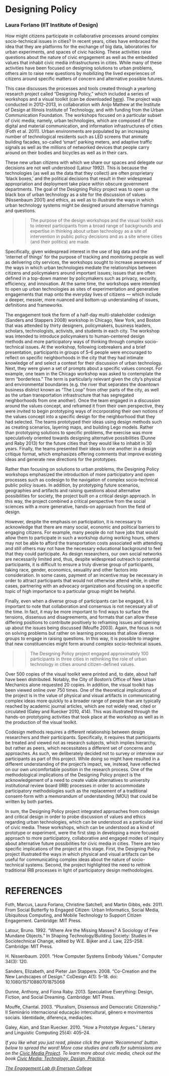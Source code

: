 # Designing Policy

### Laura Forlano (IIT Institute of Design)

How might citizens participate in collaborative processes around complex socio-technical issues in cities? In recent years, cities have embraced the idea that they are platforms for the exchange of big data, laboratories for urban experiments, and spaces of civic hacking. These activities raise questions about the nature of civic engagement as well as the embedded values that inhabit civic media infrastructures in cities. While many of these activities have been focused on designing solutions to urban problems, others aim to raise new questions by mobilizing the lived experiences of citizens around specific matters of concern and alternative possible futures.

This case discusses the processes and tools created through a yearlong research project called “Designing Policy,” which included a series of workshops and a visual toolkit (can be downloaded [here](http://designingpolicytoolkit.org/)). The project wajs conducted in 2012–2013, in collaboration with Anijo Mathew at the Institute of Design at Illinois Institute of Technology, and with funding from the Urban Communication Foundation. The workshops focused on a particular subset of civic media; namely, urban technologies, which are composed of the digital and material communication, and information infrastructures of cities (Foth et al. 2011). Urban environments are populated by an increasing number of technological residents such as LED screens that animate building facades, so-called ‘smart’ parking meters, and adaptive traffic signals as well as the millions of networked devices that people carry around on their bodies and bicycles as well as in their cars.

These new urban citizens with which we share our spaces and delegate our decisions are not well understood (Latour 1992). This is because the technologies (as well as the data that they collect) are often proprietary ‘black boxes,’ and the political decisions that result in their widespread appropriation and deployment take place within obscure government departments. The goal of the Designing Policy project was to open up the black box of urban technology as a site for the discussion of values (Nissenbaum 2001) and ethics, as well as to illustrate the ways in which urban technology systems might be designed around alternative framings and questions.

> > The purpose of the design workshops and the visual toolkit was to interest participants from a broad range of backgrounds and expertise in thinking about urban technology as a site of intervention in public policy decisions and as a site where cities (and their politics) are made.

Specifically, given widespread interest in the use of big data and the ‘internet of things’ for the purpose of tracking and monitoring people as well as delivering city services, the workshops sought to increase awareness of the ways in which urban technologies mediate the relationships between citizens and policymakers around important issues; issues that are often defined in a top-down manner by policymakers such as privacy, security, efficiency, and innovation. At the same time, the workshops were intended to open up urban technologies as sites of experimentation and generative engagements that map onto the everyday lives of citizens — which include a deeper, messier, more nuanced and bottom-up understanding of issues, definitions and frameworks.

The engagement took the form of a half-day multi-stakeholder codesign (Sanders and Stappers 2008) workshop in Chicago, New York, and Boston that was attended by thirty designers, policymakers, business leaders, scholars, technologists, activists, and students in each city. The workshop was intended to introduce policymakers to human-centered design methods and more participatory ways of thinking through complex socio-technical issues. At the workshop, following icebreakers and a brief presentation, participants in groups of 5–6 people were encouraged to reflect on specific neighborhoods in the city that they had intimate knowledge of and select a context for their discussion of urban technology. Next, they were given a set of prompts about a specific values concept. For example, one team in the Chicago workshop was asked to contemplate the term “borderless.” The term is particularly relevant given the city’s physical and environmental boundaries (e.g. the river that separates the downtown business district known as “The Loop” from other parts of the city, as well as the urban transportation infrastructure that has segregated neighborhoods from one another). Once the team engaged in a discussion around the values concept, and reframed it from their own perspective, they were invited to begin prototyping ways of incorporating their own notions of the values concept into a specific design for the neighborhood that they had selected. The teams prototyped their ideas using design methods such as creating scenarios, layering maps, and building Lego models. Rather than prototyping solutions to specific problems, the exercise was more speculatively oriented towards designing alternative possibilities (Dunne and Raby 2013) for the future cities that they would like to inhabit in 30 years. Finally, the teams presented their ideas to one another in a design critique format, which emphasizes offering comments that improve existing ideas and generate new directions for the prototypes.

Rather than focusing on solutions to urban problems, the Designing Policy workshops emphasized the introduction of more participatory and open processes such as codesign to the navigation of complex socio-technical public policy issues. In addition, by prototyping future scenarios, geographies and artifacts and raising questions about alternative possibilities for society, the project built on a critical design approach. In this way, the project combined a critical perspective from the social sciences with a more generative, hands-on approach from the field of design.

However, despite the emphasis on participation, it is necessary to acknowledge that there are many social, economic and political barriers to engaging citizens. For example, many people do not have jobs that would allow them to participate in such a workshop during working hours, others may not be able to afford the transportation costs associated with attending and still others may not have the necessary educational background to feel that they could participate. As design researchers, our own social networks are necessarily limited and, thus, despite widespread outreach to potential participants, it is difficult to ensure a truly diverse group of participants, taking race, gender, economics, sexuality and other factors into consideration. In some cases, payment of an incentive may be necessary in order to attract participants that would not otherwise attend while, in other cases, partnering with an advocacy organization and focusing on a specific topic of high importance to a particular group might be helpful.

Finally, even when a diverse group of participants can be engaged, it is important to note that collaboration and consensus is not necessary all of the time. In fact, it may be more important to find ways to surface the tensions, dissensus and disagreements, and formats that can allow these differing positions to contribute positively to reframing issues and opening up about the issues being discussed (Mouffe 2003). Again, the focus is not on solving problems but rather on learning processes that allow diverse groups to engage in raising questions. In this way, it is possible to imagine that new constituencies might form around complex socio-technical issues.

> > The Designing Policy project engaged approximately 100 participants in three cities in rethinking the role of urban technology in cities around citizen-defined values.

Over 500 copies of the visual toolkit were printed and, to date, about half have been distributed. Notably, the City of Boston’s Office of New Urban Mechanics alone requested 20 copies. In addition, the visual toolkit has been viewed online over 750 times. One of the theoretical implications of the project is in the value of physical and visual artifacts in communicating complex ideas more quickly to a broader range of people than are typically reached by academic journal articles, which are not widely read, cited or circulated (Galey and Ruecker 2010, 414). This was illustrated through the hands-on prototyping activities that took place at the workshop as well as in the production of the visual toolkit.

Codesign methods requires a different relationship between design researchers and their participants. Specifically, it requires that participants be treated and viewed not as research subjects, which implies hierarchy, but rather as peers, which necessitates a different set of concerns and approaches. As such, we deliberately decided not to survey or interview our participants as part of this project. While doing so might have resulted in a different understanding of the project’s impact, we, instead, have reflected on our own uncomfortable position in the research process. One of the methodological implications of the Designing Policy project is the acknowledgement of a need to create viable alternatives to university institutional review board (IRB) processes in order to accommodate participatory methodologies such as the replacement of a traditional consent-form with a memorandum of understanding (MOU) that could be written by both parties.

In sum, the Designing Policy project integrated approaches from codesign and critical design in order to probe discussion of values and ethics regarding urban technologies, which can be understood as a particular kind of civic media. These workshops, which can be understood as a kind of prototype or experiment, were the first step in developing a more focused approach to more participatory, collaborative and engaged modes of inquiry about alternative future possibilities for civic media in cities. There are two specific implications of the project at this stage. First, the Designing Policy project illustrated the ways in which physical and visual artifacts can be useful for communicating complex ideas about the nature of socio-technical systems. Second, the project highlighted the need to rethink traditional IRB processes in light of participatory design methodologies.

# REFERENCES

Foth, Marcus, Laura Forlano, Christine Satchell, and Martin Gibbs, eds. 2011. From Social Butterfly to Engaged Citizen: Urban Informatics, Social Media, Ubiquitous Computing, and Mobile Technology to Support Citizen Engagement. Cambridge: MIT Press.

Latour, Bruno. 1992. “Where Are the Missing Masses? A Sociology of Few Mundane Objects.” In Shaping Technology/Building Society: Studies in Sociotechnical Change, edited by W.E. Bijker and J. Law, 225–258. Cambridge: MIT Press.

H. Nissenbaum. 2001. “How Computer Systems Embody Values.” Computer 34(3): 120.

Sanders, Elizabeth, and Pieter Jan Stappers. 2008. “Co-Creation and the New Landscapes of Design.” CoDesign 4(1): 5–18. doi: 10.1080/15710880701875068

Dunne, Anthony, and Fiona Raby. 2013. Speculative Everything: Design, Fiction, and Social Dreaming. Cambridge: MIT Press.

Mouffe, Chantal. 2003. “Pluralism, Dissensus and Democratic Citizenship.” II Seminário internacional educação intercultural, gênero e movimentos sociais. Identidade, diferença, mediações.

Galey, Alan, and Stan Ruecker. 2010. “How a Prototype Argues.” Literary and Linguistic Computing 25(4): 405–24.

_If you like what you just read, please click the green ‘Recommend’ button below to spread the word! More case studies and calls for submissions are on the [Civic Media Project](http://www.civicmediaproject.com). To learn more about civic media, check out the book [Civic Media: Technology, Design, Practice](https://mitpress.mit.edu/books/civic-media)._

[_The Engagement Lab @ Emerson College_](http://elab.emerson.edu)
